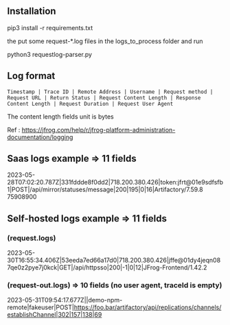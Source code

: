## Installation 

pip3 install -r requirements.txt

the put some request-*.log files in the logs_to_process folder and run 

python3 requestlog-parser.py

## Log format

```
Timestamp | Trace ID | Remote Address | Username | Request method | Request URL | Return Status | Request Content Length | Response Content Length | Request Duration | Request User Agent
```

The content length fields unit is bytes

Ref : https://jfrog.com/help/r/jfrog-platform-administration-documentation/logging

## Saas logs example => 11 fields

2023-05-28T07:02:20.787Z|331fddde8f0dd2|718.200.380.426|token:jfrt@01e9sdfsfb1|POST|/api/mirror/statuses/message|200|195|0|16|Artifactory/7.59.8 75908900

## Self-hosted logs example => 11 fields

### (request.logs)
2023-05-30T16:55:34.406Z|53eeda7ed66a17d0|718.200.380.426|jffe@01dy4jeqn087qe0z2pye7j0kck|GET|/api/httpsso|200|-1|0|12|JFrog-Frontend/1.42.2
### (request-out.logs) => 10 fields (no user agent, traceId is empty)
2023-05-31T09:54:17.677Z||demo-npm-remote|fakeuser|POST|https://foo.bar/artifactory/api/replications/channels/establishChannel|302|157|138|69
